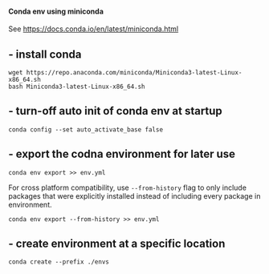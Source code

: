 #### Conda env using miniconda
See https://docs.conda.io/en/latest/miniconda.html

## - install conda

```
wget https://repo.anaconda.com/miniconda/Miniconda3-latest-Linux-x86_64.sh
bash Miniconda3-latest-Linux-x86_64.sh
```

## - turn-off auto init of conda env at startup
```
conda config --set auto_activate_base false
```


## - export the codna environment for later use

```
conda env export >> env.yml
```


For cross platform compatibility, use `--from-history` flag to only include packages that were explicitly installed instead of including every package in environment.

```
conda env export --from-history >> env.yml
```

## - create environment at a specific location
```
conda create --prefix ./envs
```
